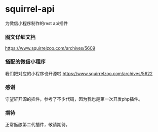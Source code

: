 # squirrel-api

为微信小程序制作的rest api插件


### 图文详细文档
https://www.squirrelzoo.com/archives/5609

### 搭配的微信小程序
我们把对应的小程序也开源啦
https://www.squirrelzoo.com/archives/5622

### 感谢

守望轩开源的插件，参考了不少代码，因为我也是第一次开发php插件。

### 期待

正常酝酿第二代插件，敬请期待。
